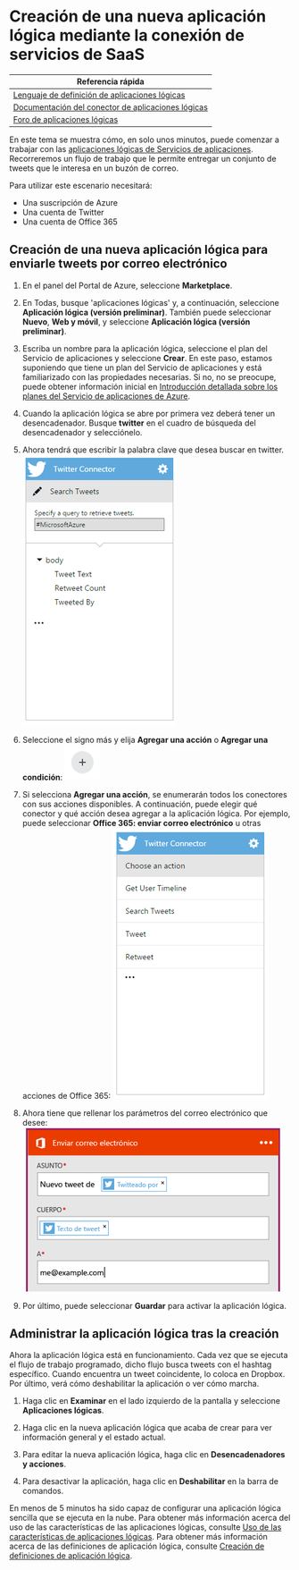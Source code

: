 <properties
	pageTitle="Crear una aplicación lógica | Microsoft Azure"
	description="Aprenda a crear una aplicación lógica mediante la conexión de servicios de SaaS"
	authors="stepsic-microsoft-com"
	manager="dwrede"
	editor=""
	services="app-service\logic"
	documentationCenter=""/>

<tags
	ms.service="app-service-logic"
	ms.workload="na"
	ms.tgt_pltfrm="na"
	ms.devlang="na"
	ms.topic="get-started-article"
	ms.date="03/16/2016"
	ms.author="stepsic"/>

# Creación de una nueva aplicación lógica mediante la conexión de servicios de SaaS

| Referencia rápida |
| --------------- |
| [Lenguaje de definición de aplicaciones lógicas](https://msdn.microsoft.com/library/azure/mt643789.aspx) |
| [Documentación del conector de aplicaciones lógicas](../connectors/apis-list.md) |
| [Foro de aplicaciones lógicas](https://social.msdn.microsoft.com/Forums/es-ES/home?forum=azurelogicapps) |

En este tema se muestra cómo, en solo unos minutos, puede comenzar a trabajar con las [aplicaciones lógicas de Servicios de aplicaciones](app-service-logic-what-are-logic-apps.md). Recorreremos un flujo de trabajo que le permite entregar un conjunto de tweets que le interesa en un buzón de correo.

Para utilizar este escenario necesitará:

- Una suscripción de Azure
- Una cuenta de Twitter
- Una cuenta de Office 365

## Creación de una nueva aplicación lógica para enviarle tweets por correo electrónico

1. En el panel del Portal de Azure, seleccione **Marketplace**. 
2. En Todas, busque 'aplicaciones lógicas' y, a continuación, seleccione **Aplicación lógica (versión preliminar)**. También puede seleccionar **Nuevo**, **Web y móvil**, y seleccione **Aplicación lógica (versión preliminar)**. 
3. Escriba un nombre para la aplicación lógica, seleccione el plan del Servicio de aplicaciones y seleccione **Crear**. En este paso, estamos suponiendo que tiene un plan del Servicio de aplicaciones y está familiarizado con las propiedades necesarias. Si no, no se preocupe, puede obtener información inicial en [Introducción detallada sobre los planes del Servicio de aplicaciones de Azure](azure-web-sites-web-hosting-plans-in-depth-overview.md). 

4. Cuando la aplicación lógica se abre por primera vez deberá tener un desencadenador. Busque **twitter** en el cuadro de búsqueda del desencadenador y selecciónelo.

7. Ahora tendrá que escribir la palabra clave que desea buscar en twitter. ![Búsqueda de Twitter](./media/app-service-logic-create-a-logic-app/twittersearch.png)

5. Seleccione el signo más y elija **Agregar una acción** o **Agregar una condición**: ![Signo más](./media/app-service-logic-create-a-logic-app/plus.png)
6. Si selecciona **Agregar una acción**, se enumerarán todos los conectores con sus acciones disponibles. A continuación, puede elegir qué conector y qué acción desea agregar a la aplicación lógica. Por ejemplo, puede seleccionar **Office 365: enviar correo electrónico** u otras acciones de Office 365: ![Acciones](./media/app-service-logic-create-a-logic-app/actions.png)

7. Ahora tiene que rellenar los parámetros del correo electrónico que desee: ![Parámetros](./media/app-service-logic-create-a-logic-app/parameters.png)

8. Por último, puede seleccionar **Guardar** para activar la aplicación lógica.

## Administrar la aplicación lógica tras la creación

Ahora la aplicación lógica está en funcionamiento. Cada vez que se ejecuta el flujo de trabajo programado, dicho flujo busca tweets con el hashtag específico. Cuando encuentra un tweet coincidente, lo coloca en Dropbox. Por último, verá cómo deshabilitar la aplicación o ver cómo marcha.

1. Haga clic en **Examinar** en el lado izquierdo de la pantalla y seleccione **Aplicaciones lógicas**.

2. Haga clic en la nueva aplicación lógica que acaba de crear para ver información general y el estado actual.

3. Para editar la nueva aplicación lógica, haga clic en **Desencadenadores y acciones**.

5. Para desactivar la aplicación, haga clic en **Deshabilitar** en la barra de comandos.

En menos de 5 minutos ha sido capaz de configurar una aplicación lógica sencilla que se ejecuta en la nube. Para obtener más información acerca del uso de las características de las aplicaciones lógicas, consulte [Uso de las características de aplicaciones lógicas]. Para obtener más información acerca de las definiciones de aplicación lógica, consulte [Creación de definiciones de aplicación lógica](app-service-logic-author-definitions.md).

<!-- Shared links -->
[Azure portal]: https://portal.azure.com
[Uso de las características de aplicaciones lógicas]: app-service-logic-create-a-logic-app.md

<!---HONumber=AcomDC_0601_2016-->
